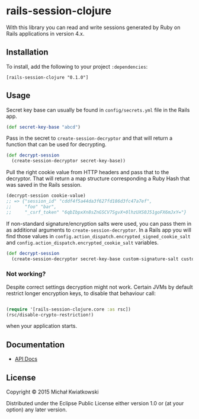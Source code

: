 # rails-session-clojure

With this library you can read and write sessions generated by Ruby on Rails
applications in version 4.x.

## Installation

To install, add the following to your project `:dependencies`:

    [rails-session-clojure "0.1.0"]

## Usage

Secret key base can usually be found in `config/secrets.yml` file
in the Rails app.

```clojure
(def secret-key-base "abcd")
```

Pass in the secret to `create-session-decryptor` and that will return
a function that can be used for decrypting.

```clojure
(def decrypt-session
  (create-session-decryptor secret-key-base))
```

Pull the right cookie value from HTTP headers and pass that to the decryptor.
That will return a map structure corresponding a Ruby Hash that was saved
in the Rails session.

```clojure
(decrypt-session cookie-value)
;; => {"session_id" "cddf4f5a44da3f627fd186d3fc47a7ef",
;;     "foo" "bar",
;;     "_csrf_token" "6qbIbpxXn8sZnGSCV7SgvX+0lhzUXS0J51goFX6mJxY="}
```

If non-standard signature/encryption salts were used, you can pass them in
as additional arguments to `create-session-decryptor`.
In a Rails app you will find those values in
`config.action_dispatch.encrypted_signed_cookie_salt` and
`config.action_dispatch.encrypted_cookie_salt` variables.

```clojure
(def decrypt-session
  (create-session-decryptor secret-key-base custom-signature-salt custom-encryption-salt))
```


### Not working?

Despite correct settings decryption might not work.
Certain JVMs by default restrict longer encryption keys, to disable that behaviour call:

```clojure

(require '[rails-session-clojure.core :as rsc])
(rsc/disable-crypto-restriction!)

```

when your application starts.

## Documentation

* [API Docs](http://mkwiatkowski.github.io/rails-session-clojure/index.html)

## License

Copyright © 2015 Michał Kwiatkowski

Distributed under the Eclipse Public License either version 1.0 or (at
your option) any later version.
